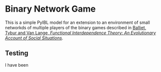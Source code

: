 # Binary Network Game

This is a simple PyIBL model for an extension to an environment of small networkds of multiple players 
of the binary games described in
[Balliet, Tybur and Van Lange, *Functional Interdependence Theory: An Evolutionary Account
of Social Situations*](https://journals.sagepub.com/doi/10.1177/1088868316657965).


## Testing 
I have been 